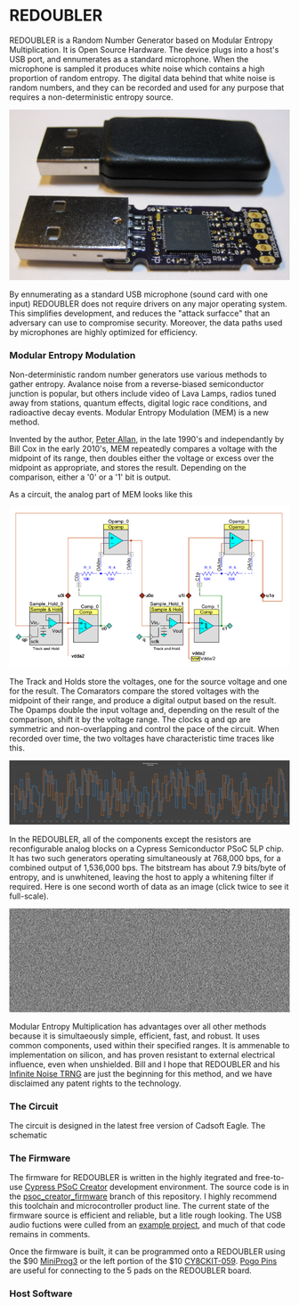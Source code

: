 # REDOUBLER

REDOUBLER is a Random Number Generator based on Modular Entropy Multiplication. It is Open Source Hardware. The device plugs into a host's USB port, and ennumerates as a standard microphone. When the microphone is sampled it produces white noise which contains a high proportion of random entropy. The digital data behind that white noise is random numbers, and they can be recorded and used for any purpose that requires a non-deterministic entropy source.

![REDOUBLERs, Shucked and Not](images/REDOUBLERs.jpg?raw=true "REDOUBLERs")

By ennumerating as a standard USB microphone (sound card with one input) REDOUBLER does not require drivers on any major operating system. This simplifies development, and reduces the "attack surfacce" that an adversary can use to compromise security. Moreover, the data paths used by microphones are highly optimized for efficiency.

### Modular Entropy Modulation

Non-deterministic random number generators use various methods to gather entropy. Avalance noise from a reverse-biased semiconductor junction is popular, but others include video of Lava Lamps, radios tuned away from stations, quantum effects, digital logic race conditions, and radioactive decay events. Modular Entropy Modulation (MEM) is a new method.

Invented by the author, [Peter Allan], in the late 1990's and independantly by Bill Cox in the early 2010's, MEM repeatedly compares a voltage with the midpoint of its range, then doubles either the voltage or excess over the midpoint as appropriate, and stores the result. Depending on the comparison, either a '0' or a '1' bit is output.

As a circuit, the analog part of MEM looks like this

![Analog part of MEM Circuit](images/MEM_Circuit.png?raw=true "Circuit")

The Track and Holds store the voltages, one for the source voltage and one for the result. The Comarators compare the stored voltages with the midpoint of their range, and produce a digital output based on the result. The Opamps double the input voltage and, depending on the result of the comparison, shift it by the voltage range. The clocks q and qp are symmetric and non-overlapping and control the pace of the circuit. When recorded over time, the two voltages have characteristic time traces like this.

![MEM Traces](images/Traces.png?raw=true "Traces")

In the REDOUBLER, all of the components except the resistors are reconfigurable analog blocks on a Cypress Semiconductor PSoC 5LP chip. It has two such generators operating simultaneously at 768,000 bps, for a combined output of 1,536,000 bps. The bitstream has about 7.9 bits/byte of entropy, and is unwhitened, leaving the host to apply a whitening filter if required. Here is one second worth of data as an image (click twice to see it full-scale).

![One Second of Data](images/one_sec.png?raw=true "One Second")

Modular Entropy Multiplication has advantages over all other methods because it is simultaeously simple, efficient, fast, and robust. It uses common components, used within their specified ranges. It is ammenable to implementation on silicon, and has proven resistant to external electrical influence, even when unshielded. Bill and I hope that REDOUBLER and his [Infinite Noise TRNG] are just the beginning for this method, and we have disclaimed any patent rights to the technology.

### The Circuit

The circuit is designed in the latest free version of Cadsoft Eagle. The schematic

### The Firmware

The firmware for REDOUBLER is written in the highly itegrated and free-to-use [Cypress PSoC Creator] development environment. The source code is in the [psoc_creator_firmware](psoc_creator_firmware) branch of this repository. I highly recommend this toolchain and microcontroller product line. The current state of the firmware source is efficient and reliable, but a litle rough looking. The USB audio fuctions were culled from an [example project], and much of that code remains in comments.

Once the firmware is built, it can be programmed onto a REDOUBLER using the $90 [MiniProg3](http://www.cypress.com/?rID=38154) or the left portion of the $10 [CY8CKIT-059](http://www.cypress.com/?rid=108038). [Pogo Pins] are useful for connecting to the 5 pads on the REDOUBLER board.

### Host Software

[Peter Allan]: mailto:alwynallan@gmail.com
[Infinite Noise TRNG]: https://github.com/waywardgeek/infnoise
[Cypress PSoC Creator]: http://www.cypress.com/psoccreator/
[Pogo Pins]: https://www.sparkfun.com/products/9174
[example project]: http://www.element14.com/community/thread/28830/l/psoc-4-pioneer-kit-community-project102-usb-audio-using-the-psoc-5lp?displayFullThread=true
